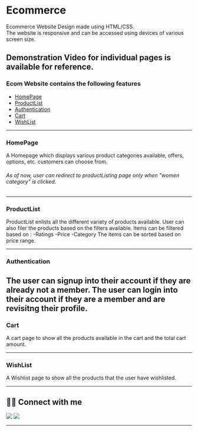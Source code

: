 # Ecommerce


Ecommerce Website Design made using HTML/CSS.<br/>
The website is responsive and can be accessed using devices of various screen size.

Demonstration Video for individual pages is available for reference.
---



### Ecom Website contains the following features

- [HomePage](#homepage)
- [ProductList](#productlist)
- [Authentication](#authentication)
- [Cart](#cart)
- [WishList](#wishlist)

---

### HomePage

A Homepage which displays various product categories available, offers, options, etc. customers can choose from.

###### As of now, user can redirect to productListing page only when "women category" is clicked.

---

### ProductList

ProductList enlists all the different variety of products available. User can also filer the products based on the filters available.
Items can be filtered based on :
-Ratings
-Price
-Category
The items can be sorted based on price range.

---

### Authentication

The user can signup into their account if they are already not a member.
The user can login into their account if they are a member and are revisitng their profile.
---

### Cart

A cart page to show all the products available in the cart and the total cart amount.

---

### WishList

A Wishlist page to show all the products that the user have wishlisted.



---


## 👨‍💻 Connect with me

<a href="https://twitter.com/Sakshi51351126"><img src="https://img.shields.io/badge/Twitter-1DA1F2?style=for-the-badge&logo=twitter&logoColor=white"/></a>
<a href="https://www.linkedin.com/in/sakshi-kumar-789649172/"><img src="https://img.shields.io/badge/LinkedIn-0077B5?style=for-the-badge&logo=linkedin&logoColor=white"/></a>

---

